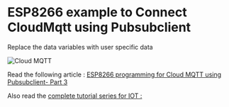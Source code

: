 # ESP8266 example to Connect CloudMqtt using Pubsubclient

Replace the data variables with user specific data

![Cloud MQTT ](https://raw.githubusercontent.com/arjunsk/esp8266-pubsubclient-cloudmqtt/master/cloudmqtt-settings.png)

Read the following article : [ESP8266 programming for Cloud MQTT using Pubsubclient- Part 3](http://www.arjunsk.com/iot/esp8266-programming-cloud-mqtt-part-3/) 

Also read the [complete tutorial series for IOT : ](http://www.arjunsk.com/tag/iot) 
